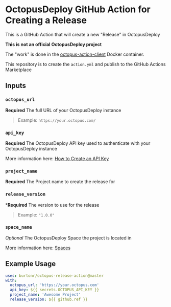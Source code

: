 # OctopusDeploy GitHub Action for Creating a Release
This is a GitHub Action that will create a new "Release" in OctopusDeploy

**This is not an official OctopusDeploy project**

The "work" is done in the [octopus-action-client](https://github.com/burtonr/octopus-action-client) Docker container. 

This repository is to create the `action.yml` and publish to the GitHub Actions Marketplace

## Inputs

### `octopus_url`

**Required** The full URL of your OctopusDeploy instance

> Example: `https://your.octopus.com/`

### `api_key`

**Required** The OctopusDeploy API key used to authenticate with your OctopusDeploy instance

More information here: [How to Create an API Key](https://octopus.com/docs/octopus-rest-api/how-to-create-an-api-key)

### `project_name`

**Required** The Project name to create the release for

### `release_version`

***Required** The version to use for the release

> Example: `"1.0.0"`

### `space_name`

_Optional_ The OctopusDeploy Space the project is located in

More information here: [Spaces](https://octopus.com/docs/administration/spaces)

## Example Usage

```yaml
uses: burtonr/octopus-release-action@master
with:
  octopus_url: 'https://your.octopus.com'
  api_key: ${{ secrets.OCTOPUS_API_KEY }}
  project_name: 'Awesome Project'
  release_version: ${{ github.ref }}
```